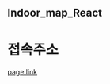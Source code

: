 ## Indoor_map_React

# 접속주소  

[page link](https://indoormapreact.netlify.app](https://promlee.github.io/Indoor_map_react/)https://promlee.github.io/Indoor_map_react)  
